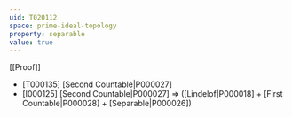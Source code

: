 ```yaml
---
uid: T020112
space: prime-ideal-topology
property: separable
value: true
---
```

[[Proof]]

* [T000135] [Second Countable|P000027]
* [I000125] [Second Countable|P000027] => ([Lindelof|P000018] + [First Countable|P000028] + [Separable|P000026])

